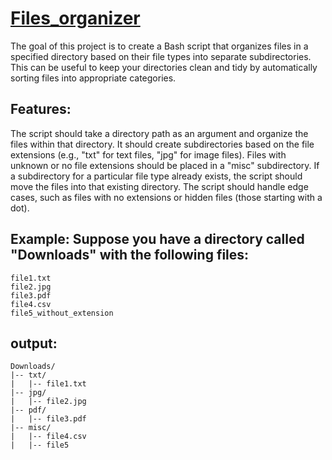# <b><u>Files_organizer</u></b>
The goal of this project is to create a Bash script that organizes files in a specified directory based on their file types into separate subdirectories. This can be useful to keep your directories clean and tidy by automatically sorting files into appropriate categories.

## Features:

The script should take a directory path as an argument and organize the files within that directory.
It should create subdirectories based on the file extensions (e.g., "txt" for text files, "jpg" for image files).
Files with unknown or no file extensions should be placed in a "misc" subdirectory.
If a subdirectory for a particular file type already exists, the script should move the files into that existing directory.
The script should handle edge cases, such as files with no extensions or hidden files (those starting with a dot).

## Example: Suppose you have a directory called "Downloads" with the following files:
```
file1.txt
file2.jpg
file3.pdf
file4.csv
file5_without_extension
```

## output:
```
Downloads/
|-- txt/
|   |-- file1.txt
|-- jpg/
|   |-- file2.jpg
|-- pdf/
|   |-- file3.pdf
|-- misc/
|   |-- file4.csv
|   |-- file5 
```
